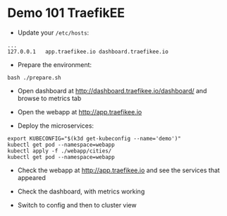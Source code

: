 # Demo 101 TraefikEE

* Update your `/etc/hosts`:

```text
...
127.0.0.1   app.traefikee.io dashboard.traefikee.io
```

* Prepare the environment:

```shell
bash ./prepare.sh
```

* Open dashboard at <http://dashboard.traefikee.io/dashboard/> and browse to metrics tab

* Open the webapp at <http://app.traefikee.io>

* Deploy the microservices:

```shell
export KUBECONFIG="$(k3d get-kubeconfig --name='demo')"
kubectl get pod --namespace=webapp
kubectl apply -f ./webapp/cities/
kubectl get pod --namespace=webapp
```

* Check the webapp at <http://app.traefikee.io> and see the services that appeared

* Check the dashboard, with metrics working

* Switch to config and then to cluster view
